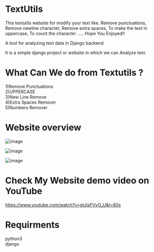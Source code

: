 # TextUtils
This textutils website for modify your text like. Remove punctuations, Remove newline character, Remove extra spaces, To make the text in uppercase, To count the character ..... Hope You Enjoyed!!

A tool for analyzing text data in Django backend

It is a simple django project or website in which we can Analyze text.

<h1>What Can We do from Textutils ?</h1>
1)Remove Punctuations<br>
2)UPPERCASE<br>
3)New Line Remove<br>
4)Extra Spaces Remover<br>
5)Numbers Remover

# Website overview

![image](https://user-images.githubusercontent.com/95087498/174474988-0120df37-b7b0-4632-990f-d07d958070e2.png)


![image](https://user-images.githubusercontent.com/95087498/174475026-90ef1095-d098-4325-890f-b62147669ac1.png)


![image](https://user-images.githubusercontent.com/95087498/174475097-a63cc292-46cb-4771-ac2c-e00063844c32.png)




# Check My Website demo video on YouTube

https://www.youtube.com/watch?v=gtJisFVyO_U&t=80s

<h1>Requirments</h1>
python3<br>
django<br>
